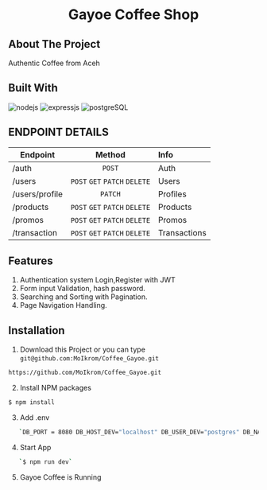 <p align="center">
  
  <h1 align='center'>Gayoe Coffee Shop</h1>
</p>

## About The Project

Authentic Coffee from Aceh

## Built With

![nodejs](https://img.shields.io/badge/nodejs-16-brightgreen)
![expressjs](https://img.shields.io/badge/expressjs-4-lightgrey)
![postgreSQL](https://img.shields.io/badge/postgreSQL-11-blue)

## ENDPOINT DETAILS

| Endpoint        |            Method             | Info         |
| --------------- | :---------------------------: | :----------- |
| /auth           |            `POST`             | Auth         |
| /users          | `POST` `GET` `PATCH` `DELETE` | Users        |
| /users/profile  |      `PATCH`                  | Profiles     |
| /products       | `POST` `GET` `PATCH` `DELETE` | Products     |
| /promos         | `POST` `GET` `PATCH` `DELETE` | Promos       |
| /transaction    | `POST` `GET` `PATCH` `DELETE` | Transactions |



## Features

1. Authentication system Login,Register with JWT
2. Form input Validation, hash password.
3. Searching and Sorting with Pagination.
4. Page Navigation Handling.

## Installation

1. Download this Project or you can type
   `git@github.com:MoIkrom/Coffee_Gayoe.git`

```sh
https://github.com/MoIkrom/Coffee_Gayoe.git
```

2. Install NPM packages

```sh
$ npm install
```
3. Add .env<br>

```sh
   `DB_PORT = 8080 DB_HOST_DEV="localhost" DB_USER_DEV="postgres" DB_NAME_DEV="coffe_gayoe" DB_PASS_DEV="612mikram" DB_PORT="5432" SECRET_KEY="WEB11" ISSUER = "FAZZTRACK"`
```
4. Start App<br>
```sh
   `$ npm run dev`
```
5. Gayoe Coffee is Running

